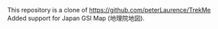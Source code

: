 This repository is a clone of https://github.com/peterLaurence/TrekMe
Added support for Japan GSI Map (地理院地図).
